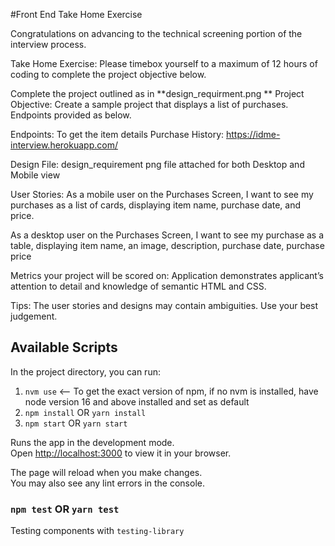 #Front End Take Home Exercise

Congratulations on advancing to the technical screening portion of the interview process.

Take Home Exercise:
Please timebox yourself to a maximum of 12 hours of coding to complete the project objective below.
 
Complete the project outlined as in **design_requirment.png ** 
Project Objective:
Create a sample project that displays a list of purchases. Endpoints provided as below.

Endpoints: To get the item details
Purchase History:
https://idme-interview.herokuapp.com/

Design File: design_requirement png file attached for both Desktop and Mobile view

User Stories:
As a mobile user on the Purchases Screen, I want to see my purchases as a list of cards, displaying item name, purchase date, and price.

As a desktop user on the Purchases Screen, I want to see my purchase as a table, displaying item name, an image, description, purchase date, purchase price

Metrics your project will be scored on:
Application demonstrates applicant’s attention to detail and knowledge of semantic HTML and CSS.

Tips:
The user stories and designs may contain ambiguities. Use your best judgement.

## Available Scripts

In the project directory, you can run:
1. `nvm use` <-- To get the exact version of npm, if no nvm is installed, have node version 16 and above installed and set as default
2. `npm install` OR `yarn install`
3. `npm start` OR `yarn start`

Runs the app in the development mode.\
Open [http://localhost:3000](http://localhost:3000) to view it in your browser.

The page will reload when you make changes.\
You may also see any lint errors in the console.

### `npm test` OR `yarn test`

Testing components with `testing-library`
